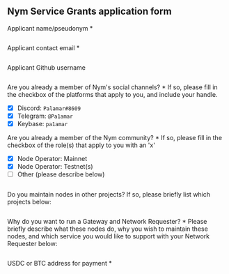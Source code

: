 Nym Service Grants application form 
------------------------------------

Applicant name/pseudonym *
```Palamar
```

Applicant contact email *
```palamarsat@gmail.com
```

Applicant Github username
```Pa1amar
```

Are you already a member of Nym's social channels? * 
If so, please fill in the checkbox of the platforms that apply to you, and include your handle. 
- [x] Discord: `Palamar#8609`
- [x] Telegram: `@Pa1amar`
- [X] Keybase: `pa1amar`

Are you already a member of the Nym community? * 
If so, please fill in the checkbox of the role(s) that apply to you with an 'x' 
- [x] Node Operator: Mainnet 
- [X] Node Operator: Testnet(s)
- [ ] Other (please describe below)
```
```

Do you maintain nodes in other projects? 
If so, please briefly list which projects below: 
```aura, atpos, penumbra, oasys, ssv, paloma, sui, umee, kichain, assetMantle, Quicksilver, quai, gear and other
```

Why do you want to run a Gateway and Network Requester? * 
Please briefly describe what these nodes do, why you wish to maintain these nodes, and which service you would like to support with your Network Requester below: 
```I want to participate in the development of the project
```

USDC or BTC address for payment * 
```0xcb69546e753ed2e6430356eb80abc69299da301f
```
